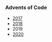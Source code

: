### Advents of Code

* [2017](./aoc_2017/README.md)
* [2018](./aoc_2018/README.md)
* 2019
* [2020](./aoc_2020/README.md)
